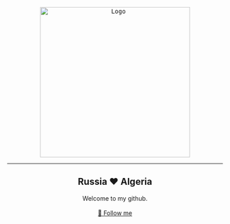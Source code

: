 <div align="center">
  <kbd>
  <a href="https://github.com/RetrO-M">
    <img src="https://www.bleepstatic.com/content/hl-images/2022/02/14/kali-bright.jpg" alt="Logo" width="350" height="350">
  </a>
  </kbd>
  
---------------------------------------

  <h2 align="center">Russia ❤ Algeria</h2>
  
  <p align="center">
    Welcome to my github.
    <br />
    <br />
    <a href="https://github.com/RetrO-M/">📜 Follow me</a>
  </p>
</div>

